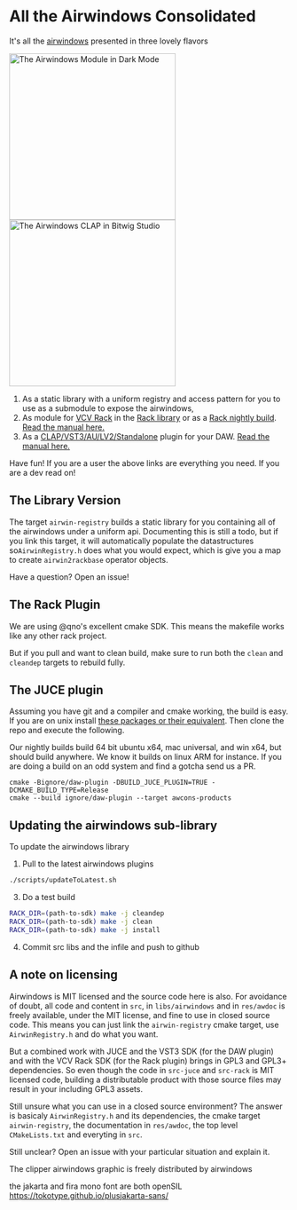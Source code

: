 # All the Airwindows Consolidated


It's all the [airwindows](https://www.airwindows.com) presented in three lovely flavors

<img src="doc/awgalactic.png" height=300 alt="The Airwindows Module in Dark Mode">
<img src="doc/daw.png" height=300 alt="The Airwindows CLAP in Bitwig Studio">

1. As a static library with a uniform registry and access pattern for you to use
   as a submodule to expose the airwindows,
2. As module for [VCV Rack](https://www.vcvrack.com/) in the [Rack library](https://library.vcvrack.com/Airwin2Rack/Airwin2Rack) or as a [Rack nightly build](https://github.com/baconpaul/airwin2rack/releases/tag/Nightly). 
[Read the manual here.](doc/manual.md)
3. As a [CLAP/VST3/AU/LV2/Standalone](https://github.com/baconpaul/airwin2rack/releases/tag/DAWPlugin) plugin for your DAW. [Read the manual here.](doc/manualdaw.md)

Have fun! If you are a user the above links are everything you need. If you are a dev read on!

## The Library Version

The target `airwin-registry` builds a static library for you containing
all of the airwindows under a uniform api. Documenting this is still a
todo, but if you link this target, it will automatically populate the
datastructures so`AirwinRegistry.h` does what you would expect, which is 
give you a map to create `airwin2rackbase` operator objects. 

Have a question? Open an issue!

## The Rack Plugin

We are using @qno's excellent cmake SDK. This means the makefile works
like any other rack project.

But if you pull and want to clean build, make sure to run both the `clean` and `cleandep`
targets to rebuild fully.

## The JUCE plugin

Assuming you have git and a compiler and cmake working, the build
is easy.
If you are on unix install [these packages or their equivalent](https://github.com/baconpaul/airwin2rack/blob/736d9faf975c454cbb0c82746fd5266a4fd8723c/.github/workflows/build-daw-plugin.yml#L52).
Then clone the repo and execute the following.

Our nightly builds build 64 bit ubuntu x64, mac universal, and win x64,
but should build anywhere. We know it builds on linux ARM for instance.
If you are doing a build on an odd system and find a gotcha send us
a PR.

```bask
cmake -Bignore/daw-plugin -DBUILD_JUCE_PLUGIN=TRUE -DCMAKE_BUILD_TYPE=Release
cmake --build ignore/daw-plugin --target awcons-products
```

## Updating the airwindows sub-library

To update the airwindows library

1. Pull to the latest airwindows plugins

```bash
./scripts/updateToLatest.sh
```
3. Do a test build
```bash
RACK_DIR=(path-to-sdk) make -j cleandep
RACK_DIR=(path-to-sdk) make -j clean
RACK_DIR=(path-to-sdk) make -j install
```
4. Commit src libs and the infile and push to github

## A note on licensing

Airwindows is MIT licensed and the source code here is also.  For
avoidance of doubt, all code and content in `src`, in `libs/airwindows` and in
`res/awdoc` is freely available, under the MIT license, and fine to use
in closed source code. This means you can just link the `airwin-registry` 
cmake target, use `AirwinRegistry.h` and do what you want.

But a combined work with JUCE and the VST3 SDK (for the DAW plugin)
and with the VCV Rack SDK (for the Rack plugin) brings in GPL3
and GPL3+ dependencies. So even though the code in `src-juce`
and `src-rack` is MIT licensed code, building a distributable
product with those source files may result in your including
GPL3 assets.

Still unsure what you can use in a closed source environment?  The answer
is basicaly `AirwinRegistry.h` and its dependencies, the cmake target
`airwin-registry`, the documentation in `res/awdoc`, the top level
`CMakeLists.txt` and 
everyting in `src`. 

Still unclear? Open an issue with your particular situation 
and explain it.

The clipper airwindows graphic is freely distributed by airwindows

the jakarta and fira mono font are both openSIL
https://tokotype.github.io/plusjakarta-sans/

